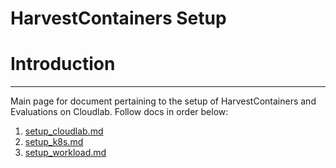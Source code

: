 # HarvestContainers Setup

# Introduction
---
Main page for document pertaining to the setup of HarvestContainers and Evaluations on Cloudlab. Follow docs in order below:

1. [setup_cloudlab.md](./setup_cloudlab.md)
2. [setup_k8s.md](./setup_k8s.md)
3. [setup_workload.md](./setup_workload.md)